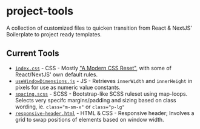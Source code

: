 # project-tools
A collection of customized files to quicken transition from React & NextJS' Boilerplate to project ready templates.

## Current Tools
- [`index.css`](index.css) - CSS - Mostly ["A Modern CSS Reset"](https://piccalil.li/blog/a-modern-css-reset/), with some of React/NextJS' own default rules.
- [`useWindowDimensions.js`](useWindowDimensions.js) - JS - Retrieves `innerWidth` and `innerHeight` in pixels for use as numeric value constants.
- [`spacing.scss`](spacing.scss) - SCSS - Bootstrap-like SCSS ruleset using map-loops. Selects very specifc margins/padding and sizing based on class wording, ie. `class="m-sm-x"` or `class="p-lg"`
- [`responsive-header.html`](responsive-header.html) - HTML & CSS - Responsive header; Involves a grid to swap positions of elements based on window width.
